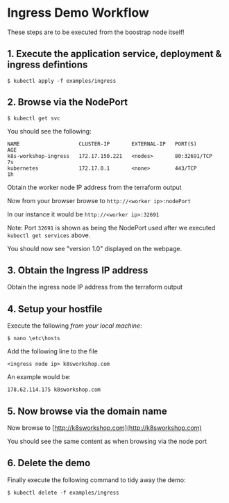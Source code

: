 # Ingress Demo Workflow

These steps are to be executed from the boostrap node itself!

## 1. Execute the application service, deployment & ingress defintions

```
$ kubectl apply -f examples/ingress
```

## 2. Browse via the NodePort

```
$ kubectl get svc
```

You should see the following:

```
NAME                   CLUSTER-IP       EXTERNAL-IP   PORT(S)        AGE
k8s-workshop-ingress   172.17.150.221   <nodes>       80:32691/TCP   7s
kubernetes             172.17.0.1       <none>        443/TCP        1h
```

Obtain the worker node IP address from the terraform output

Now from your browser browse to `http://<worker ip>:nodePort`

In our instance it would be `http://<worker ip>:32691`

Note: Port `32691` is shown as being the NodePort used after we executed `kubectl get services` above.

You should now see "version 1.0" displayed on the webpage.

## 3. Obtain the Ingress IP address

Obtain the ingress node IP address from the terraform output

## 4. Setup your hostfile

Execute the following *from your local machine*:

```
$ nano \etc\hosts
```

Add the following line to the file

```
<ingress node ip> k8sworkshop.com
```

An example would be:

```
178.62.114.175 k8sworkshop.com
```

## 5. Now browse via the domain name

Now browse to [http://k8sworkshop.com](http://k8sworkshop.com)

You should see the same content as when browsing via the node port

## 6. Delete the demo

Finally execute the following command to tidy away the demo:

```
$ kubectl delete -f examples/ingress
```